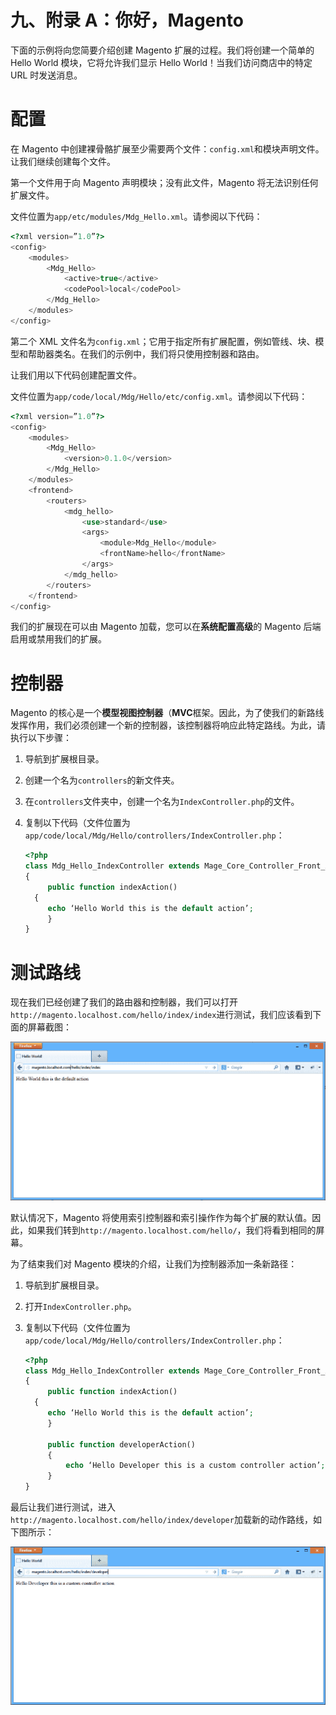# 九、附录 A：你好，Magento

下面的示例将向您简要介绍创建 Magento 扩展的过程。我们将创建一个简单的 Hello World 模块，它将允许我们显示 Hello World！当我们访问商店中的特定 URL 时发送消息。

# 配置

在 Magento 中创建裸骨骼扩展至少需要两个文件：`config.xml`和模块声明文件。让我们继续创建每个文件。

第一个文件用于向 Magento 声明模块；没有此文件，Magento 将无法识别任何扩展文件。

文件位置为`app/etc/modules/Mdg_Hello.xml`。请参阅以下代码：

```php
<?xml version=”1.0”?>
<config>
    <modules>
        <Mdg_Hello>
            <active>true</active>
            <codePool>local</codePool>
        </Mdg_Hello>
    </modules>
</config>
```

第二个 XML 文件名为`config.xml`；它用于指定所有扩展配置，例如管线、块、模型和帮助器类名。在我们的示例中，我们将只使用控制器和路由。

让我们用以下代码创建配置文件。

文件位置为`app/code/local/Mdg/Hello/etc/config.xml`。请参阅以下代码：

```php
<?xml version=”1.0”?>
<config>
    <modules>
        <Mdg_Hello>
            <version>0.1.0</version>
        </Mdg_Hello>
    </modules>
    <frontend>
        <routers>
            <mdg_hello>
                <use>standard</use>
                <args>
                    <module>Mdg_Hello</module>
                    <frontName>hello</frontName>
                </args>
            </mdg_hello>
        </routers>
    </frontend>
</config>
```

我们的扩展现在可以由 Magento 加载，您可以在**系统****配置****高级**的 Magento 后端启用或禁用我们的扩展。

# 控制器

Magento 的核心是一个**模型视图控制器**（**MVC**框架。因此，为了使我们的新路线发挥作用，我们必须创建一个新的控制器，该控制器将响应此特定路线。为此，请执行以下步骤：

1.  导航到扩展根目录。
2.  创建一个名为`controllers`的新文件夹。
3.  在`controllers`文件夹中，创建一个名为`IndexController.php`的文件。
4.  复制以下代码（文件位置为`app/code/local/Mdg/Hello/controllers/IndexController.php`：

    ```php
    <?php
    class Mdg_Hello_IndexController extends Mage_Core_Controller_Front_Action
    {
         public function indexAction()
      {
         echo ‘Hello World this is the default action’;
         }
    }
    ```

# 测试路线

现在我们已经创建了我们的路由器和控制器，我们可以打开`http://magento.localhost.com/hello/index/index`进行测试，我们应该看到下面的屏幕截图：

![Testing the route](img/3060OS_AppendixA_01.jpg)

默认情况下，Magento 将使用索引控制器和索引操作作为每个扩展的默认值。因此，如果我们转到`http://magento.localhost.com/hello/`，我们将看到相同的屏幕。

为了结束我们对 Magento 模块的介绍，让我们为控制器添加一条新路径：

1.  导航到扩展根目录。
2.  打开`IndexController.php`。
3.  复制以下代码（文件位置为`app/code/local/Mdg/Hello/controllers/IndexController.php`：

    ```php
    <?php 
    class Mdg_Hello_IndexController extends Mage_Core_Controller_Front_Action
    {
         public function indexAction()
      {
         echo ‘Hello World this is the default action’;
         }

         public function developerAction()
         {
             echo ‘Hello Developer this is a custom controller action’;
         }
    }
    ```

最后让我们进行测试，进入`http://magento.localhost.com/hello/index/developer`加载新的动作路线，如下图所示：

![Testing the route](img/3060OS_AppendixA_02.jpg)